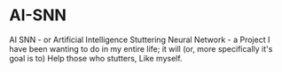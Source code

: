 # AI-SNN
AI SNN - or Artificial Intelligence Stuttering Neural Network - a Project I have been wanting to do in my entire life; it will (or, more specifically it's goal is to) Help those who stutters, Like myself.

